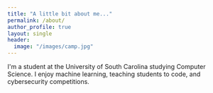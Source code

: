 ```yaml
---
title: "A little bit about me..."
permalink: /about/
author_profile: true
layout: single
header:
  image: "/images/camp.jpg"
---
```

I'm a student at the University of South Carolina studying Computer Science. I enjoy machine learning, teaching students to code, and cybersecurity competitions.

